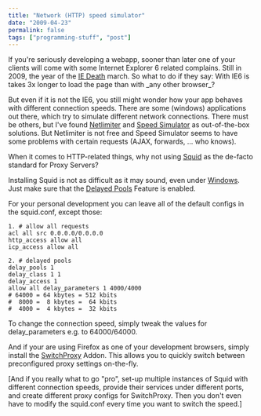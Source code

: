 ```yaml
---
title: "Network (HTTP) speed simulator"
date: "2009-04-23"
permalink: false
tags: ["programming-stuff", "post"]
---
```


If you're seriously developing a webapp, sooner than later one of your clients will come with some Internet Explorer 6 related complains. Still in 2009, the year of the [IE Death](http://iedeathmarch.org/) march. So what to do if they say: With IE6 is takes 3x longer to load the page than with \_any other browser\_?

But even if it is not the IE6, you still might wonder how your app behaves with different connection speeds. There are some (windows) applications out there, which try to simulate different network connections. There must be others, but I've found [Netlimiter](http://www.netlimiter.com/) and [Speed Simulator](http://www.ngcoders.com/downloads/internet-speed-simulator-proxy-throttler) as out-of-the-box solutions. But Netlimiter is not free and Speed Simulator seems to have some problems with certain requests (AJAX, forwards, ... who knows).

When it comes to HTTP-related things, why not using [Squid](http://www.squid-cache.org/) as the de-facto standard for Proxy Servers?

Installing Squid is not as difficult as it may sound, even under [Windows](http://squid.acmeconsulting.it/). Just make sure that the [Delayed Pools](http://wiki.squid-cache.org/Features/DelayPools?highlight=(faqlisted.yes)) Feature is enabled.

For your personal development you can leave all of the default configs in the squid.conf, except those:

```
1. # allow all requests 
acl all src 0.0.0.0/0.0.0.0 
http_access allow all 
icp_access allow all

2. # delayed pools 
delay_pools 1 
delay_class 1 1 
delay_access 1 
allow all delay_parameters 1 4000/4000 
# 64000 = 64 kbytes = 512 kbits 
#  8000 =  8 kbytes =  64 kbits 
#  4000 =  4 kbytes =  32 kbits
```

To change the connection speed, simply tweak the values for delay\_parameters e.g. to 64000/64000.

And if your are using Firefox as one of your development browsers, simply install the [SwitchProxy](https://addons.mozilla.org/firefox/addon/125) Addon. This allows you to quickly switch between preconfigured proxy settings on-the-fly.

[And if you really what to go "pro", set-up multiple instances of Squid with different connection speeds, provide their services under different ports, and create different proxy configs for SwitchProxy. Then you don't even have to modify the squid.conf every time you want to switch the speed.]
